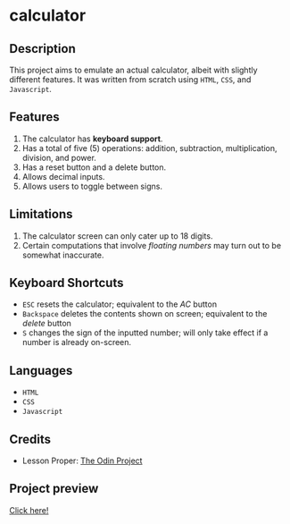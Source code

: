 # calculator
<h2><strong>Description</strong></h2>

<p>This project aims to emulate an actual calculator, albeit with slightly different features. It was written from scratch using <code>HTML</code>, <code>CSS</code>, and <code>Javascript</code>.</p>

<h2><strong>Features</strong></h2>
<ol>
    <li>
        The calculator has <strong>keyboard support</strong>.
    </li>
    <li>
        Has a total of five (5) operations: addition, subtraction, multiplication, division, and power.
    </li>
    <li>
        Has a reset button and a delete button.
    </li>
    <li>
        Allows decimal inputs.
    </li>
    <li>
        Allows users to toggle between signs.
    </li>
</ol>

<h2><strong>Limitations</strong></h2>
<ol>
    <li>
        The calculator screen can only cater up to 18 digits.
    </li>
    <li>
        Certain computations that involve <em>floating numbers</em> may turn out to be somewhat inaccurate.
    </li>
</ol>

<h2><strong>Keyboard Shortcuts</strong></h2>
<ul>
    <li><code>ESC</code> resets the calculator; equivalent to the <em>AC</em> button</li>
    <li><code>Backspace</code> deletes the contents shown on screen; equivalent to the <em>delete</em> button</li>
    <li><code>S</code> changes the sign of the inputted number; will only take effect if a number is already on-screen.</li>
</ul>

<h2><strong>Languages</strong></h2>
<ul>
    <li><code>HTML</code></li>
    <li><code>CSS</code></li>
    <li><code>Javascript</code></li>
</ul>

<h2><strong>Credits</strong></h2>
<ul>
    <li>Lesson Proper: <a href="https://www.theodinproject.com/" target="_blank">The Odin Project</a></li>
</ul>

<h2><strong>Project preview</strong></h2>
<a href="https://defyinggravity10.github.io/calculator/" target="_blank">Click here!</a>